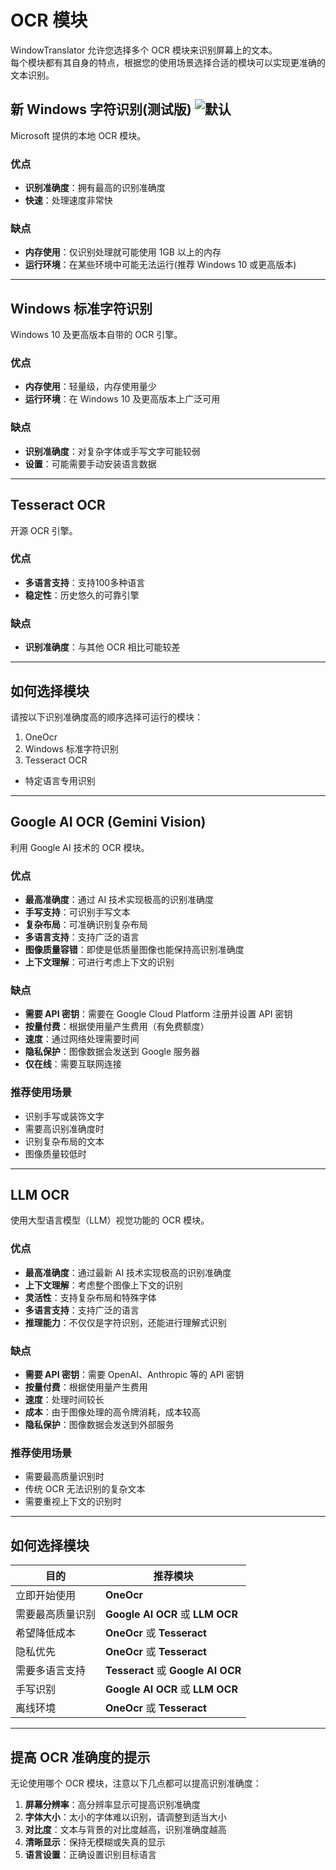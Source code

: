 # OCR 模块

WindowTranslator 允许您选择多个 OCR 模块来识别屏幕上的文本。  
每个模块都有其自身的特点，根据您的使用场景选择合适的模块可以实现更准确的文本识别。

## 新 Windows 字符识别(测试版) ![默认](https://img.shields.io/badge/默认-brightgreen)

Microsoft 提供的本地 OCR 模块。

### 优点
- **识别准确度**：拥有最高的识别准确度
- **快速**：处理速度非常快

### 缺点
- **内存使用**：仅识别处理就可能使用 1GB 以上的内存
- **运行环境**：在某些环境中可能无法运行(推荐 Windows 10 或更高版本)

---

## Windows 标准字符识别

Windows 10 及更高版本自带的 OCR 引擎。

### 优点
- **内存使用**：轻量级，内存使用量少
- **运行环境**：在 Windows 10 及更高版本上广泛可用

### 缺点
- **识别准确度**：对复杂字体或手写文字可能较弱
- **设置**：可能需要手动安装语言数据

---

## Tesseract OCR

开源 OCR 引擎。

### 优点
- **多语言支持**：支持100多种语言
- **稳定性**：历史悠久的可靠引擎

### 缺点
- **识别准确度**：与其他 OCR 相比可能较差

---

## 如何选择模块

请按以下识别准确度高的顺序选择可运行的模块：

1. OneOcr
2. Windows 标准字符识别
3. Tesseract OCR

- 特定语言专用识别

---

## Google AI OCR (Gemini Vision)

利用 Google AI 技术的 OCR 模块。

### 优点
- **最高准确度**：通过 AI 技术实现极高的识别准确度
- **手写支持**：可识别手写文本
- **复杂布局**：可准确识别复杂布局
- **多语言支持**：支持广泛的语言
- **图像质量容错**：即使是低质量图像也能保持高识别准确度
- **上下文理解**：可进行考虑上下文的识别

### 缺点
- **需要 API 密钥**：需要在 Google Cloud Platform 注册并设置 API 密钥
- **按量付费**：根据使用量产生费用（有免费额度）
- **速度**：通过网络处理需要时间
- **隐私保护**：图像数据会发送到 Google 服务器
- **仅在线**：需要互联网连接

### 推荐使用场景
- 识别手写或装饰文字
- 需要高识别准确度时
- 识别复杂布局的文本
- 图像质量较低时

---

## LLM OCR

使用大型语言模型（LLM）视觉功能的 OCR 模块。

### 优点
- **最高准确度**：通过最新 AI 技术实现极高的识别准确度
- **上下文理解**：考虑整个图像上下文的识别
- **灵活性**：支持复杂布局和特殊字体
- **多语言支持**：支持广泛的语言
- **推理能力**：不仅仅是字符识别，还能进行理解式识别

### 缺点
- **需要 API 密钥**：需要 OpenAI、Anthropic 等的 API 密钥
- **按量付费**：根据使用量产生费用
- **速度**：处理时间较长
- **成本**：由于图像处理的高令牌消耗，成本较高
- **隐私保护**：图像数据会发送到外部服务

### 推荐使用场景
- 需要最高质量识别时
- 传统 OCR 无法识别的复杂文本
- 需要重视上下文的识别时

---

## 如何选择模块

| 目的 | 推荐模块 |
|------|----------|
| 立即开始使用 | **OneOcr** |
| 需要最高质量识别 | **Google AI OCR** 或 **LLM OCR** |
| 希望降低成本 | **OneOcr** 或 **Tesseract** |
| 隐私优先 | **OneOcr** 或 **Tesseract** |
| 需要多语言支持 | **Tesseract** 或 **Google AI OCR** |
| 手写识别 | **Google AI OCR** 或 **LLM OCR** |
| 离线环境 | **OneOcr** 或 **Tesseract** |

---

## 提高 OCR 准确度的提示

无论使用哪个 OCR 模块，注意以下几点都可以提高识别准确度：

1. **屏幕分辨率**：高分辨率显示可提高识别准确度
2. **字体大小**：太小的字体难以识别，请调整到适当大小
3. **对比度**：文本与背景的对比度越高，识别准确度越高
4. **清晰显示**：保持无模糊或失真的显示
5. **语言设置**：正确设置识别目标语言
